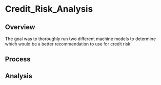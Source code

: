 # Credit_Risk_Analysis
## Overview
The goal was to thoroughly run two different machine models to determine which would be a better recommendation to use for credit risk. 
## Process
## Analysis
